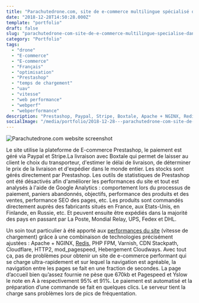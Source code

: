 ```yaml
---
title: "Parachutedrone.com, site de e-commerce multilingue spécialisé dans la vente d'accessoires pour drones de loisirs et professionnels."
date: "2018-12-28T14:50:28.000Z"
template: "portfolio"
draft: false
slug: "parachutedrone-com-site-de-e-commerce-multilingue-specialise-dans-la-vente-daccessoires-pour-drones-de-loisirs-et-professionnels"
category: "Portfolio"
tags: 
  - "drone"
  - "E-commerce"
  - "E-commerce"
  - "Français"
  - "optimisation"
  - "Prestashop"
  - "temps de chargement"
  - "uav"
  - "vitesse"
  - "web performance"
  - "webperf"
  - "webperformance"
description: "Prestashop, Paypal, Stripe, Boxtale, Apache + NGINX, Redis, PHP FPM, Varnish, CDN Stackpath, Cloudflare, HTTP2, mod_pagespeed, Hebergement Cloudways."
socialImage: "/media/portfolio/2018-12-28---parachutedrone-com-site-de-e-commerce-multilingue-specialise-dans-la-vente-daccessoires-pour-drones-de-loisirs-et-professionnels/website-screenshot.jpg"
---
```


![Parachutedrone.com website screenshot](/media/portfolio/2018-12-28---parachutedrone-com-site-de-e-commerce-multilingue-specialise-dans-la-vente-daccessoires-pour-drones-de-loisirs-et-professionnels/website-screenshot.jpg)

Le site utilise la plateforme de E-commerce Prestashop, le paiement est géré via Paypal et Stripe.La livraison avec Boxtale qui permet de laisser au client le choix du transporteur, d'estimer le délai de livraison, de déterminer le prix de la livraison et d'expédier dans le monde entier. Les stocks sont gérés directement par Prestashop. Les outils de statistiques de Prestashop ont été désactivés afin d'améliorer les performances du site et tout est analysés à l'aide de Google Analytics : comportement lors du processus de paiement, paniers abandonnés, objectifs, performance des produits et des ventes, performance SEO des pages, etc. Les produits sont commandés directement auprès des fabricants situés en France, aux Etats-Unis, en Finlande, en Russie, etc. Et peuvent ensuite être expédiés dans la majorité des pays en passant par La Poste, Mondial Relay, UPS, Fedex et DHL.

Un soin tout particulier à été apporté aux [performances du site](/posts/comment-optimiser-le-temps-de-chargement-dun-site-web/) (vitesse de chargement) grâce à une combinaison de technologies précisément ajustées : Apache + NGINX, [Redis](https://gaelbillon.com/installer-et-configurer-redis-pour-wordpress-en-5-minutes/), PHP FPM, Varnish, CDN Stackpath, Cloudflare, HTTP2, mod\_pagespeed, Hebergement Cloudways. Avec tout ça, pas de problèmes pour obtenir un site de e-commerce performant qui se charge ultra-rapidement et sur lequel la navigation est agréable, la navigation entre les pages se fait en une fraction de secondes. La page d’accueil bien qu’assez fournie ne pèse que 670kb et Pagespeed et Yslow le note en A à respectivement 95% et 91%. Le paiement est automatisé et la préparation d’une commande se fait en quelques clics. Le serveur tient la charge sans problèmes lors de pics de fréquentation.
